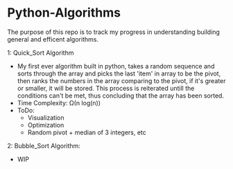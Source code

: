 # Python-Algorithms


The purpose of this repo is to track my progress in understanding building general and efficent algorithms.

1: Quick_Sort Algorithm 
  - My first ever algorithm built in python, takes a random sequence and sorts through the array and picks the last 'item' in array to be the pivot, then ranks the 
    numbers in the array comparing to the pivot, if it's greater or smaller, it will be stored. This process is reiterated untill the conditions can't be met, thus 
    concluding that the array has been sorted. 
  - Time Complexity: Ω(n log(n))
  - ToDo: 
      - Visualization
      - Optimization 
      - Random pivot + median of 3 integers, etc



2: Bubble_Sort Algorithm:

  - WIP
